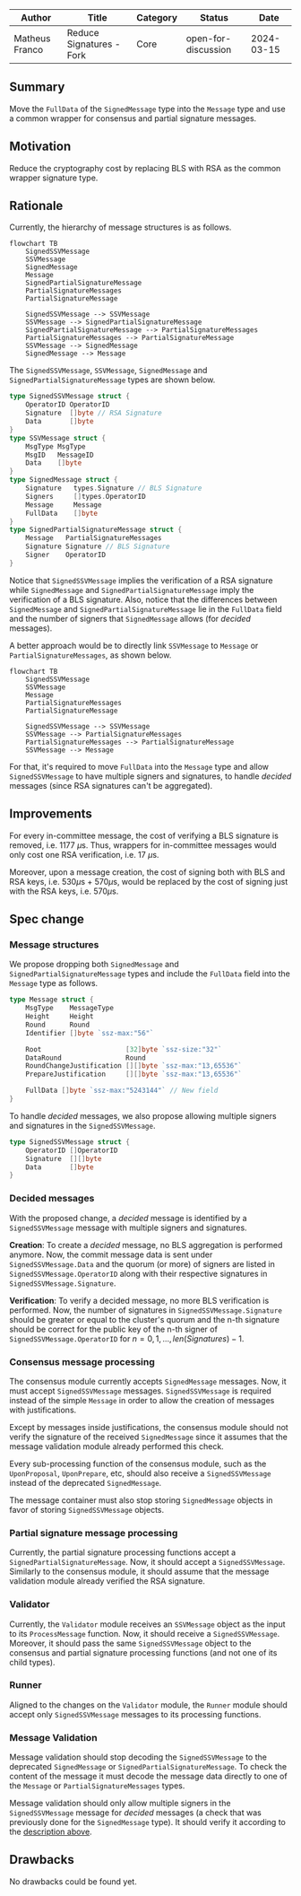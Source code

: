 |     Author     |          Title           | Category |       Status        |    Date    |
| -------------- | ------------------------ | -------- | ------------------- | ---------- |
| Matheus Franco | Reduce Signatures - Fork | Core     | open-for-discussion | 2024-03-15 |

## Summary

Move the `FullData` of the `SignedMessage` type into the `Message` type and use a common wrapper for consensus and partial signature messages.

## Motivation

Reduce the cryptography cost by replacing BLS with RSA as the common wrapper signature type.

## Rationale

Currently, the hierarchy of message structures is as follows.

```mermaid
flowchart TB
	SignedSSVMessage
	SSVMessage
	SignedMessage
	Message
	SignedPartialSignatureMessage
	PartialSignatureMessages
	PartialSignatureMessage

	SignedSSVMessage --> SSVMessage
	SSVMessage --> SignedPartialSignatureMessage
	SignedPartialSignatureMessage --> PartialSignatureMessages
	PartialSignatureMessages --> PartialSignatureMessage
	SSVMessage --> SignedMessage
	SignedMessage --> Message
```

The `SignedSSVMessage`, `SSVMessage`, `SignedMessage` and `SignedPartialSignatureMessage` types are shown below.

```go
type SignedSSVMessage struct {
	OperatorID OperatorID
 	Signature  []byte // RSA Signature
 	Data       []byte
}
type SSVMessage struct {
	MsgType MsgType
	MsgID   MessageID
	Data 	[]byte
}
type SignedMessage struct {
	Signature 	types.Signature // BLS Signature
	Signers   	[]types.OperatorID
	Message 	Message
	FullData 	[]byte
}
type SignedPartialSignatureMessage struct {
	Message   PartialSignatureMessages
	Signature Signature // BLS Signature
	Signer    OperatorID
}
```

Notice that `SignedSSVMessage` implies the verification of a RSA signature while `SignedMessage` and `SignedPartialSignatureMessage` imply the verification of a BLS signature. Also, notice that the differences between `SignedMessage` and `SignedPartialSignatureMessage` lie in the `FullData` field and the number of signers that `SignedMessage` allows (for *decided* messages).

A better approach would be to directly link `SSVMessage` to `Message` or `PartialSignatureMessages`, as shown below.

```mermaid
flowchart TB
	SignedSSVMessage
	SSVMessage
	Message
	PartialSignatureMessages
	PartialSignatureMessage

	SignedSSVMessage --> SSVMessage
	SSVMessage --> PartialSignatureMessages
	PartialSignatureMessages --> PartialSignatureMessage
	SSVMessage --> Message
```

For that, it's required to move `FullData` into the `Message` type and allow `SignedSSVMessage` to have multiple signers and signatures, to handle *decided* messages (since RSA signatures can't be aggregated).


## Improvements

For every in-committee message, the cost of verifying a BLS signature is removed, i.e. 1177 $\mu$s. Thus, wrappers for in-committee messages would only cost one RSA verification, i.e. 17 $\mu$s.

Moreover, upon a message creation, the cost of signing both with BLS and RSA keys, i.e. $530\mu$s + $570\mu$s, would be replaced by the cost of signing just with the RSA keys, i.e. $570\mu$s.


## Spec change

### Message structures

We propose dropping both `SignedMessage` and `SignedPartialSignatureMessage` types and include the `FullData` field into the `Message` type as follows.

```go
type Message struct {
	MsgType    MessageType
	Height     Height
	Round      Round
	Identifier []byte `ssz-max:"56"`

	Root                     [32]byte `ssz-size:"32"`
	DataRound                Round
	RoundChangeJustification [][]byte `ssz-max:"13,65536"`
	PrepareJustification     [][]byte `ssz-max:"13,65536"`

	FullData []byte `ssz-max:"5243144"` // New field
}
```

To handle *decided* messages, we also propose allowing multiple signers and signatures in the `SignedSSVMessage`.


```go
type SignedSSVMessage struct {
	OperatorID []OperatorID
 	Signature  [][]byte
 	Data       []byte
}
```

### Decided messages

With the proposed change, a *decided* message is identified by a `SignedSSVMessage` message with multiple signers and signatures.

**Creation**: To create a *decided* message, no BLS aggregation is performed anymore. Now, the commit message data is sent under `SignedSSVMessage.Data` and the quorum (or more) of signers are listed in `SignedSSVMessage.OperatorID` along with their respective signatures in `SignedSSVMessage.Signature`.

**Verification**: To verify a decided message, no more BLS verification is performed. Now, the number of signatures in `SignedSSVMessage.Signature` should be greater or equal to the cluster's quorum and the n-th signature should be correct for the public key of the n-th signer of `SignedSSVMessage.OperatorID` for $n = 0, 1, ..., len(Signatures) - 1$.


### Consensus message processing

The consensus module currently accepts `SignedMessage` messages. Now, it must accept `SignedSSVMessage` messages. `SignedSSVMessage` is required instead of the simple `Message` in order to allow the creation of messages with justifications.

Except by messages inside justifications, the consensus module should not verify the signature of the received `SignedMessage` since it assumes that the message validation module already performed this check.

Every sub-processing function of the consensus module, such as the `UponProposal`, `UponPrepare`, etc, should also receive a `SignedSSVMessage` instead of the deprecated `SignedMessage`.

The message container must also stop storing `SignedMessage` objects in favor of storing `SignedSSVMessage` objects.

### Partial signature message processing

Currently, the partial signature processing functions accept a `SignedPartialSignatureMessage`. Now, it should accept a `SignedSSVMessage`. Similarly to the consensus module, it should assume that the message validation module already verified the RSA signature.

### Validator

Currently, the `Validator` module receives an `SSVMessage` object as the input to its `ProcessMessage` function. Now, it should receive a `SignedSSVMessage`. Moreover, it should pass the same `SignedSSVMessage` object to the consensus and partial signature processing functions (and not one of its child types).

### Runner

Aligned to the changes on the `Validator` module, the `Runner` module should accept only `SignedSSVMessage` messages to its processing functions.

### Message Validation

Message validation should stop decoding the `SignedSSVMessage` to the deprecated `SignedMessage` or `SignedPartialSignatureMessage`. To check the content of the message it must decode the message data directly to one of the `Message` or `PartialSignatureMessages` types.

Message validation should only allow multiple signers in the `SignedSSVMessage` message for *decided* messages (a check that was previously done for the `SignedMessage` type). It should verify it according to the [description above](#decided-messages).

## Drawbacks

No drawbacks could be found yet.

